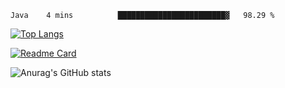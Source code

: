 <!--START_SECTION:waka-->
```text
Java    4 mins          ████████████████████████▓   98.29 % 
```
<!--END_SECTION:waka-->

[![Top Langs](https://github-readme-stats.vercel.app/api/top-langs/?username=lemonsoldout&layout=compact)](https://github.com/anuraghazra/github-readme-stats)

[![Readme Card](https://github-readme-stats.vercel.app/api/pin/?username=lemonsoldout&repo=lemonsoldout.github.io)](https://github.com/anuraghazra/github-readme-stats)

![Anurag's GitHub stats](https://github-readme-stats.vercel.app/api?username=lemonsoldout&show_icons=true&theme=radical)
